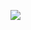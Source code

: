 ![](https://s3.amazonaws.com/alx-intranet.hbtn.io/uploads/medias/2019/12/5c48d4f6d4dd8081eb48.png?X-Amz-Algorithm=AWS4-HMAC-SHA256&X-Amz-Credential=AKIARDDGGGOUSBVO6H7D%2F20230525%2Fus-east-1%2Fs3%2Faws4_request&X-Amz-Date=20230525T140521Z&X-Amz-Expires=86400&X-Amz-SignedHeaders=host&X-Amz-Signature=3dbe096d602838efd60a664f3f44ad9b8964ff3435546f6c9aa798ae0ace5630)